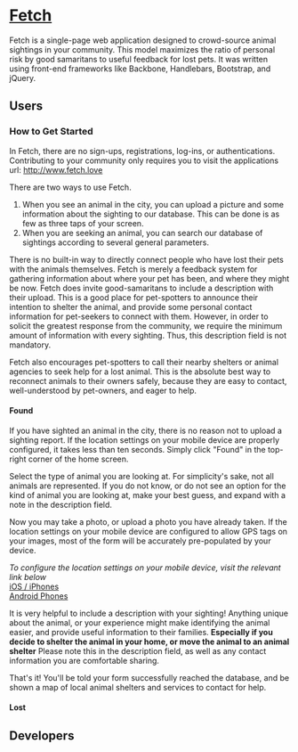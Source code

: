 # [Fetch](http://www.fetch.love)

Fetch is a single-page web application designed to crowd-source animal sightings in your community. This model maximizes the ratio of personal risk by good samaritans to useful feedback for lost pets. It was written using front-end frameworks like Backbone, Handlebars, Bootstrap, and jQuery.

## Users

### How to Get Started

In Fetch, there are no sign-ups, registrations, log-ins, or authentications. Contributing to your community only requires you to visit the applications url: http://www.fetch.love

There are two ways to use Fetch.
1. When you see an animal in the city, you can upload a picture and some information about the sighting to our database. This can be done is as few as three taps of your screen.
2. When you are seeking an animal, you can search our database of sightings according to several general parameters.

There is no built-in way to directly connect people who have lost their pets with the animals themselves. Fetch is merely a feedback system for gathering information about where your pet has been, and where they might be now. Fetch does invite good-samaritans to include a description with their upload. This is a good place for pet-spotters to announce their intention to shelter the animal, and provide some personal contact information for pet-seekers to connect with them. However, in order to solicit the greatest response from the community, we require the minimum amount of information with every sighting. Thus, this description field is not mandatory.

Fetch also encourages pet-spotters to call their nearby shelters or animal agencies to seek help for a lost animal. This is the absolute best way to reconnect animals to their owners safely, because they are easy to contact, well-understood by pet-owners, and eager to help.

#### Found

If you have sighted an animal in the city, there is no reason not to upload a sighting report. If the location settings on your mobile device are properly configured, it takes less than ten seconds. Simply click "Found" in the top-right corner of the home screen.

Select the type of animal you are looking at. For simplicity's sake, not all animals are represented. If you do not know, or do not see an option for the kind of animal you are looking at, make your best guess, and expand with a note in the description field.

Now you may take a photo, or upload a photo you have already taken. If the location settings on your mobile device are configured to allow GPS tags on your images, most of the form will be accurately pre-populated by your device.

*To configure the location settings on your mobile device, visit the relevant link below*  
[iOS / iPhones]()  
[Android Phones]()  

It is very helpful to include a description with your sighting! Anything unique about the animal, or your experience might make identifying the animal easier, and provide useful information to their families. **Especially if you decide to shelter the animal in your home, or move the animal to an animal shelter** Please note this in the description field, as well as any contact information you are comfortable sharing.

That's it! You'll be told your form successfully reached the database, and be shown a map of local animal shelters and services to contact for help.

#### Lost



## Developers

